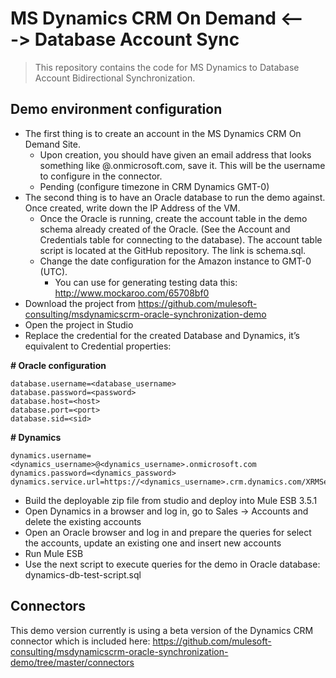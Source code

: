 MS Dynamics CRM On Demand <---> Database Account Sync
=======

> This repository contains the code for MS Dynamics to Database Account Bidirectional Synchronization.

## Demo environment configuration
- The first thing is to create an account in the MS Dynamics CRM On Demand Site.
	- Upon creation, you should have given an email address that looks something like <account>@<account>.onmicrosoft.com, save it. This will be the username to configure in the connector.
	- Pending (configure timezone in CRM Dynamics GMT-0)
- The second thing is to have an Oracle database to run the demo against. Once created, write down the IP Address of the VM.
	- Once the Oracle is running, create the account table in the demo schema already created of the Oracle. (See the Account and Credentials table for connecting to the database). The account table script is located at the GitHub repository. The link is schema.sql.
	- Change the date configuration for the Amazon instance to GMT-0 (UTC). 
		- You can use for generating testing data this: http://www.mockaroo.com/65708bf0 
- Download the project from https://github.com/mulesoft-consulting/msdynamicscrm-oracle-synchronization-demo
- Open the project in Studio
- Replace the credential for the created Database and Dynamics, it’s equivalent to Credential properties:

**# Oracle configuration**

	database.username=<database_username>
	database.password=<password>
	database.host=<host>
    database.port=<port>
	database.sid=<sid>

**# Dynamics**

	dynamics.username=<dynamics_username>@<dynamics_username>.onmicrosoft.com
	dynamics.password=<dynamics_password>
	dynamics.service.url=https://<dynamics_username>.crm.dynamics.com/XRMServices/2011/Organization.svc

- Build the deployable zip file from studio and deploy into Mule ESB 3.5.1
- Open Dynamics in a browser and log in, go to Sales → Accounts and delete the existing accounts
- Open an Oracle browser and log in and prepare the queries for select the accounts, update an existing one and insert new accounts
- Run Mule ESB
- Use the next script to execute queries for the demo in Oracle database: dynamics-db-test-script.sql

## Connectors
This demo version currently is using a beta version of the Dynamics CRM connector which is included here: https://github.com/mulesoft-consulting/msdynamicscrm-oracle-synchronization-demo/tree/master/connectors
